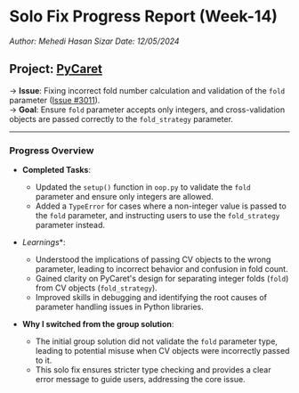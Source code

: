 # Solo Fix Progress Report (Week-14)
*Author: Mehedi Hasan Sizar*
*Date: 12/05/2024*

## Project: [PyCaret](https://github.com/pycaret/pycaret)

&rarr; **Issue**: Fixing incorrect fold number calculation and validation of the `fold` parameter ([Issue #3011](https://github.com/pycaret/pycaret/issues/3011)).  
&rarr; **Goal**: Ensure `fold` parameter accepts only integers, and cross-validation objects are passed correctly to the `fold_strategy` parameter.

---

### Progress Overview

- **Completed Tasks**:
  - Updated the `setup()` function in `oop.py` to validate the `fold` parameter and ensure only integers are allowed. 
  - Added a `TypeError` for cases where a non-integer value is passed to the `fold` parameter, and instructing users to use the `fold_strategy` parameter instead.

- *Learnings**:
  - Understood the implications of passing CV objects to the wrong parameter, leading to incorrect behavior and confusion in fold count.
  - Gained clarity on PyCaret's design for separating integer folds (`fold`) from CV objects (`fold_strategy`).
  - Improved skills in debugging and identifying the root causes of parameter handling issues in Python libraries.

- **Why I switched from the group solution**:
  - The initial group solution did not validate the `fold` parameter type, leading to potential misuse when CV objects were incorrectly passed to it.
  - This solo fix ensures stricter type checking and provides a clear error message to guide users, addressing the core issue.